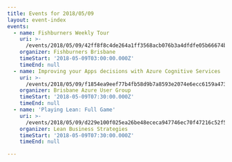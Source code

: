 ```yaml
---
title: Events for 2018/05/09
layout: event-index
events:
  - name: Fishburners Weekly Tour
    uri: >-
      /events/2018/05/09/42ff8f8c4de264a1ff3568acb076b3a4dfdfe05b66674bcb8054a88ac4715a58
    organizer: Fishburners Brisbane
    timeStart: '2018-05-09T03:00:00.000Z'
    timeEnd: null
  - name: Improving your Apps decisions with Azure Cognitive Services
    uri: >-
      /events/2018/05/09/f1854ea9eef77b4fb58d9b7a8593e2074e6ecc6159a4730e8eefd16cfd4eb582
    organizer: Brisbane Azure User Group
    timeStart: '2018-05-09T07:30:00.000Z'
    timeEnd: null
  - name: 'Playing Lean: Full Game'
    uri: >-
      /events/2018/05/09/d229e100f025ea26be48ececa947746ec70f47216c52f526f9aa462463ce8b22
    organizer: Lean Business Strategies
    timeStart: '2018-05-09T07:30:00.000Z'
    timeEnd: null

---
```

